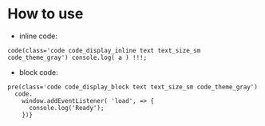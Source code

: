 # How to use

- inline code:
```pug
code(class='code code_display_inline text text_size_sm code_theme_gray') console.log( a ) !!!;
```

- block code:
```pug
pre(class='code code_display_block text text_size_sm code_theme_gray')
  code. 
    window.addEventListener( 'load', => {
      console.log('Ready');
    })}
```
